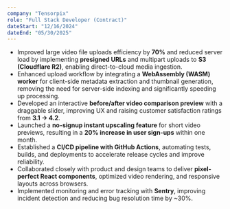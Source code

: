 ```yaml
---
company: "Tensorpix"
role: "Full Stack Developer (Contract)"
dateStart: "12/16/2024"
dateEnd: "05/30/2025"
---
```


- Improved large video file uploads efficiency by **70%** and reduced server load by implementing **presigned URLs** and multipart uploads to **S3 (Cloudflare R2)**, enabling direct-to-cloud media ingestion.  
- Enhanced upload workflow by integrating a **WebAssembly (WASM) worker** for client-side metadata extraction and thumbnail generation, removing the need for server-side indexing and significantly speeding up processing.  
- Developed an interactive **before/after video comparison preview** with a draggable slider, improving UX and raising customer satisfaction ratings from **3.1 → 4.2**.  
- Launched a **no-signup instant upscaling feature** for short video previews, resulting in a **20% increase in user sign-ups** within one month.  
- Established a **CI/CD pipeline with GitHub Actions**, automating tests, builds, and deployments to accelerate release cycles and improve reliability.  
- Collaborated closely with product and design teams to deliver **pixel-perfect React components**, optimized video rendering, and responsive layouts across browsers.  
- Implemented monitoring and error tracking with **Sentry**, improving incident detection and reducing bug resolution time by ~30%.  
